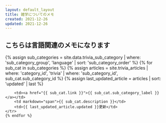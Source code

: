 ```yaml
---
layout: default_layout
title: 雑学についてのメモ
created: 2021-12-26
updated: 2021-12-26
---
```

## こちらは言語関連のメモになります
<table>
    {% assign sub_categories = site.data.trivia_sub_category | where: 'sub_category_group', 'language'
                                                              | sort: 'sub_category_order' %}
    {% for sub_cat in sub_categories %}
    <tr>
        {% assign articles = site.trivia_articles  | where: 'category_id', 'trivia'
                                                    | where: 'sub_category_id', sub_cat.sub_category_id %}
        {% assign last_updated_article = articles | sort: 'updated' | last %}

        <td><a href="{{ sub_cat.link }}">{{ sub_cat.sub_category_label }}</a></td>
        <td markdown="span">{{ sub_cat.description }}</td>
        <td>{{ last_updated_article.updated }}更新</td>
    </tr>
    {% endfor %}
</table>
